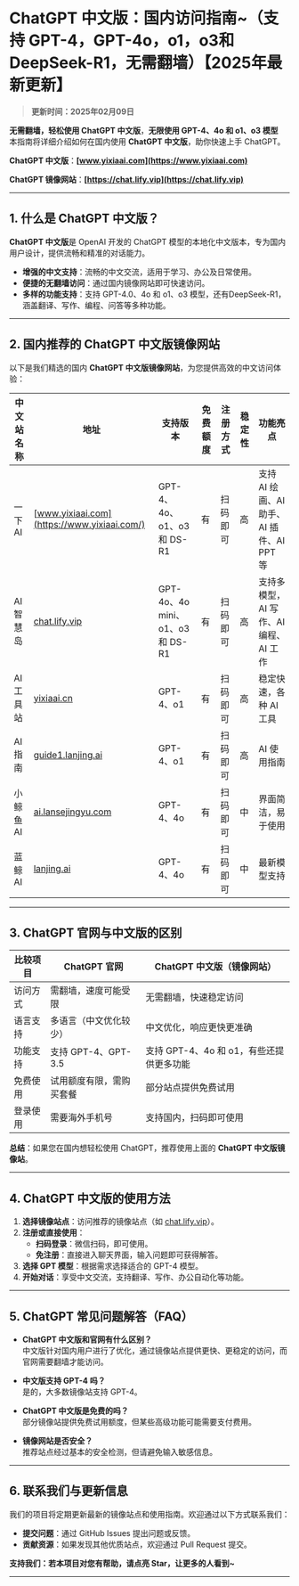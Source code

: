 # ChatGPT 中文版：国内访问指南~（支持 GPT-4，GPT-4o，o1，o3和 DeepSeek-R1，无需翻墙）【2025年最新更新】

> **更新时间：2025年02月09日**   

**无需翻墙，轻松使用 ChatGPT 中文版**，**无限使用 GPT-4、4o 和 o1、o3 模型**   
本指南将详细介绍如何在国内使用 **ChatGPT 中文版**，助你快速上手 ChatGPT。

**ChatGPT 中文版**：**[www.yixiaai.com](https://www.yixiaai.com)**

**ChatGPT 镜像网站**：**[https://chat.lify.vip](https://chat.lify.vip)**

---

## 1. 什么是 ChatGPT 中文版？

**ChatGPT 中文版**是 OpenAI 开发的 ChatGPT 模型的本地化中文版本，专为国内用户设计，提供流畅和精准的对话能力。

- **增强的中文支持**：流畅的中文交流，适用于学习、办公及日常使用。
- **便捷的无翻墙访问**：通过国内镜像网站即可快速访问。
- **多样的功能支持**：支持 GPT-4.0、4o 和 o1、o3 模型，还有DeepSeek-R1，涵盖翻译、写作、编程、问答等多种功能。

---

## 2. 国内推荐的 ChatGPT 中文版镜像网站

以下是我们精选的国内 **ChatGPT 中文版镜像网站**，为您提供高效的中文访问体验：

| 中文站名称         | 地址                             | 支持版本                       | 免费额度 | 注册方式         | 稳定性  | 功能亮点                            |
|--------------------|----------------------------------|------------------------------|----------|------------------|---------|-------------------------------------|
| 一下AI            | [www.yixiaai.com](https://www.yixiaai.com/) | GPT-4、4o、o1、o3 和 DS-R1    | 有       | 扫码即可         | 高      | 支持 AI 绘画、AI 助手、AI 插件、AI PPT 等 |
| AI智慧岛          | [chat.lify.vip](https://chat.lify.vip/)     | GPT-4o、4o mini、o1、o3 和 DS-R1 | 有       | 扫码即可         | 高      | 支持多模型，AI 写作、AI 编程、AI 工作    |
| AI工具站          | [yixiaai.cn](https://yixiaai.cn/)           | GPT-4、o1                    | 有       | 扫码即可         | 高      | 稳定快速，各种 AI 工具                |
| AI指南            | [guide1.lanjing.ai](https://guide1.lanjing.ai/) | GPT-4、o1                    | 有       | 扫码即可         | 高      | AI 使用指南                          |
| 小鲸鱼AI          | [ai.lansejingyu.com](https://ai.lansejingyu.com/) | GPT-4、4o                   | 有       | 扫码即可         | 中      | 界面简洁，易于使用                    |
| 蓝鲸AI            | [lanjing.ai](https://lanjing.ai/)           | GPT-4、4o                   | 有       | 扫码即可         | 中      | 最新模型支持                         |

---

## 3. ChatGPT 官网与中文版的区别

| 比较项目        | ChatGPT 官网                     | ChatGPT 中文版（镜像网站）         |
|-----------------|---------------------------------|-----------------------------------|
| 访问方式        | 需翻墙，速度可能受限             | 无需翻墙，快速稳定访问            |
| 语言支持        | 多语言（中文优化较少）           | 中文优化，响应更快更准确          |
| 功能支持        | 支持 GPT-4、GPT-3.5              | 支持 GPT-4、4o 和 o1，有些还提供更多功能 |
| 免费使用        | 试用额度有限，需购买套餐         | 部分站点提供免费试用              |
| 登录使用        | 需要海外手机号                   | 支持国内，扫码即可使用            |

**总结**：如果您在国内想轻松使用 ChatGPT，推荐使用上面的 **ChatGPT 中文版镜像站**。

---

## 4. ChatGPT 中文版的使用方法

1. **选择镜像站点**：访问推荐的镜像站点（如 [chat.lify.vip](https://chat.lify.vip/)）。
2. **注册或直接使用**：
   - **扫码登录**：微信扫码，即可使用。
   - **免注册**：直接进入聊天界面，输入问题即可获得解答。
3. **选择 GPT 模型**：根据需求选择适合的 GPT-4 模型。
4. **开始对话**：享受中文交流，支持翻译、写作、办公自动化等功能。

---

## 5. ChatGPT 常见问题解答（FAQ）

- **ChatGPT 中文版和官网有什么区别？**  
  中文版针对国内用户进行了优化，通过镜像站点提供更快、更稳定的访问，而官网需要翻墙才能访问。

- **中文版支持 GPT-4 吗？**  
  是的，大多数镜像站支持 GPT-4。

- **ChatGPT 中文版是免费的吗？**  
  部分镜像站提供免费试用额度，但某些高级功能可能需要支付费用。

- **镜像网站是否安全？**  
  推荐站点经过基本的安全检测，但请避免输入敏感信息。

---

## 6. 联系我们与更新信息

我们的项目将定期更新最新的镜像站点和使用指南。欢迎通过以下方式联系我们：

- **提交问题**：通过 GitHub Issues 提出问题或反馈。
- **贡献资源**：如果发现其他优质站点，欢迎通过 Pull Request 提交。

**支持我们：若本项目对您有帮助，请点亮 Star，让更多的人看到~**

---
